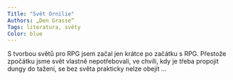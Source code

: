 ```yaml
---
Title: "Svět Ornilie"
Authors: „Den Grasse“
Tags: literatura, světy
Color: blue
---
```

S tvorbou světů pro RPG jsem začal jen
krátce po začátku s RPG. Přestože zpočátku
jsme svět vlastně nepotřebovali, ve
chvíli, kdy je třeba propojit dungy do tažení,
se bez světa prakticky nelze obejít …
